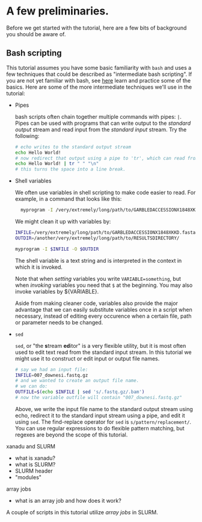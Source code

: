 # A few preliminaries. #

Before we get started with the tutorial, here are a few bits of background you should be aware of. 

## Bash scripting

This tutorial assumes you have some basic familiarity with `bash` and uses a few techniques that could be described as "intermediate bash scripting". If you are not yet familiar with bash, see [here]() learn and practice some of the basics. Here are some of the more intermediate techniques we'll use in the tutorial:

- Pipes

  bash scripts often chain together multiple commands with pipes: `|`. Pipes can be used with programs that can write output to the _standard output_ stream and read input from the _standard input_ stream. Try the following:

  ```bash
  # echo writes to the standard output stream
  echo Hello World!
  # now redirect that output using a pipe to 'tr', which can read from the standard input and edit text
  echo Hello World! | tr " " "\n"
  # this turns the space into a line break. 
  ```
- Shell variables

  We often use variables in shell scripting to make code easier to read. For example, in a command that looks like this:
  ```bash
	myprogram -I /very/extremely/long/path/to/GARBLEDACCESSIONX1848XKKD.fasta -O /another/very/extremely/long/path/to/RESULTSDIRECTORY/
  ```

  We might clean it up with variables by:

  ```bash
  INFILE=/very/extremely/long/path/to/GARBLEDACCESSIONX1848XKKD.fasta
  OUTDIR=/another/very/extremely/long/path/to/RESULTSDIRECTORY/

  myprogram -I $INFILE -O $OUTDIR
  ```
  The shell variable is a text string and is interpreted in the context in which it is invoked. 

  Note that when _setting_ variables you write `VARIABLE=something`, but when _invoking_ variables you need that `$` at the beginning. You may also invoke variables by ${VARIABLE}. 

  Aside from making cleaner code, variables also provide the major advantage that we can easily substitute variables once in a script when necessary, instead of editing every occurence when a certain file, path or parameter needs to be changed. 

- `sed`
  
  `sed`, or "the **s**tream **ed**itor" is a very flexible utility, but it is most often used to edit text read from the standard input stream. In this tutorial we might use it to construct or edit input or output file names. 

  ```bash
  # say we had an input file:
  INFILE=007_downesi.fastq.gz
  # and we wanted to create an output file name. 
  # we can do:
  OUTFILE=$(echo $INFILE | sed 's/.fastq.gz/.bam')
  # now the variable outfile will contain "007_downesi.fastq.gz"
  ```
  Above, we write the input file name to the standard output stream using echo, redirect it to the standard input stream using a pipe, and edit it using `sed`. The find-replace operator for `sed` is `s/pattern/replacement/`. You can use regular expressions to do flexible pattern matching, but regexes are beyond the scope of this tutorial. 

xanadu and SLURM
- what is xanadu?
- what is SLURM?
- SLURM header
- "modules"

array jobs
- what is an array job and how does it work?

A couple of scripts in this tutorial utilize _array jobs_ in SLURM. 